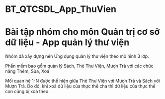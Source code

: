 # BT_QTCSDL_App_ThuVien
<h1> Bài tập nhóm cho môn Quản trị cơ sở dữ liệu - App quản lý thư viện </h1>
<p>Nhóm đã xây dựng nên Ứng dụng quản lý thư viện theo mô hình 3 lớp.</p>
<p>Phần mềm bao gồm quản lý Sách, Thẻ Thư Viện, Mượn Trả với các chức năng Thêm, Sửa, Xoá</p>
<p>Mối quan hệ 1-N được thể hiện giữa Thẻ Thư Viện với Mượn Trả và Sách với Mượn Trả. Do đó, khi xoá dữ liệu của thực thể cha thì dữ liệu của thực thể con cũng bị xoá theo.</p>
